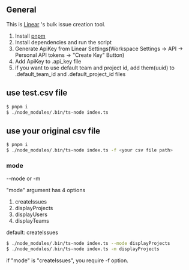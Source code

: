## General

This is [Linear](https://linear.app/) 's bulk issue creation tool.

1. Install [pnpm](https://pnpm.js.org/en/installation)
2. Install dependencies and run the script
3. Generate ApiKey from Linear Settings(Workspace Settings -> API -> Personal API tokens -> "Create Key" Button)
4. Add ApiKey to .api_key file
5. if you want to use default team and project id, add them(uuid) to .default_team_id and .default_project_id files

## use test.csv file

```bash
$ pnpm i
$ ./node_modules/.bin/ts-node index.ts
```

## use your original csv file

```bash
$ pnpm i
$ ./node_modules/.bin/ts-node index.ts -f <your csv file path>
```

### mode

--mode or -m

"mode" argument has 4 options

1. createIssues
2. displayProjects
3. displayUsers
4. displayTeams

default: createIssues

```bash
$ ./node_modules/.bin/ts-node index.ts --mode displayProjects
$ ./node_modules/.bin/ts-node index.ts -m displayProjects
```

if "mode" is "createIssues", you require -f option.